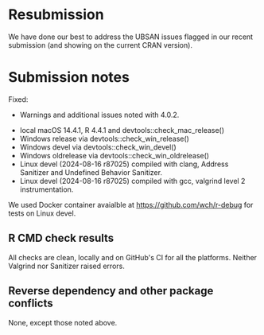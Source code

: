 # Resubmission

We have done our best to address the UBSAN issues flagged in our recent submission (and showing on the current CRAN version).

# Submission notes

Fixed:
- Warnings and additional issues noted with 4.0.2.

* local macOS 14.4.1, R 4.4.1 and devtools::check_mac_release()
* Windows release via devtools::check_win_release()
* Windows devel via devtools::check_win_devel()
* Windows oldrelease via devtools::check_win_oldrelease()
* Linux devel (2024-08-16 r87025) compiled with clang, Address Sanitizer and Undefined Behavior Sanitizer.
* Linux devel (2024-08-16 r87025) compiled with gcc, valgrind level 2 instrumentation.

We used Docker container avaialble at https://github.com/wch/r-debug for tests on Linux devel. 

## R CMD check results

All checks are clean, locally and on GitHub's CI for all the platforms. Neither Valgrind nor Sanitizer raised errors. 

## Reverse dependency and other package conflicts

None, except those noted above.

